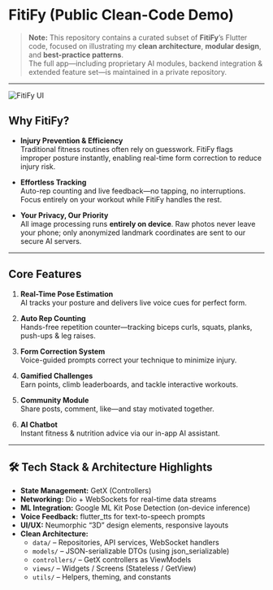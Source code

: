 # FitiFy (Public Clean-Code Demo)

> **Note:** This repository contains a curated subset of **FitiFy**’s Flutter code, focused on illustrating my **clean architecture**, **modular design**, and **best-practice patterns**.  
> The full app—including proprietary AI modules, backend integration & extended feature set—is maintained in a private repository.

---

![FitiFy UI](https://files.fm/u/5h2nfc4dw6)

##  Why FitiFy?

- **Injury Prevention & Efficiency**  
  Traditional fitness routines often rely on guesswork. FitiFy flags improper posture instantly, enabling real-time form correction to reduce injury risk.

- **Effortless Tracking**  
  Auto-rep counting and live feedback—no tapping, no interruptions. Focus entirely on your workout while FitiFy handles the rest.

- **Your Privacy, Our Priority**  
  All image processing runs **entirely on device**. Raw photos never leave your phone; only anonymized landmark coordinates are sent to our secure AI servers.

---

##  Core Features

1. **Real-Time Pose Estimation**  
   AI tracks your posture and delivers live voice cues for perfect form.

2. **Auto Rep Counting**  
   Hands-free repetition counter—tracking biceps curls, squats, planks, push-ups & leg raises.

3. **Form Correction System**  
   Voice-guided prompts correct your technique to minimize injury.

4. **Gamified Challenges**  
   Earn points, climb leaderboards, and tackle interactive workouts.

5. **Community Module**  
   Share posts, comment, like—and stay motivated together.

6. **AI Chatbot**  
   Instant fitness & nutrition advice via our in-app AI assistant.

---

## 🛠️ Tech Stack & Architecture Highlights

- **State Management:** GetX (Controllers)  
- **Networking:** Dio + WebSockets for real-time data streams  
- **ML Integration:** Google ML Kit Pose Detection (on-device inference)  
- **Voice Feedback:** flutter_tts for text-to-speech prompts  
- **UI/UX:** Neumorphic “3D” design elements, responsive layouts  
- **Clean Architecture:**  
  - `data/` – Repositories, API services, WebSocket handlers  
  - `models/` – JSON-serializable DTOs (using json_serializable)  
  - `controllers/` – GetX controllers as ViewModels  
  - `views/` – Widgets / Screens (Stateless / GetView)  
  - `utils/` – Helpers, theming, and constants  

